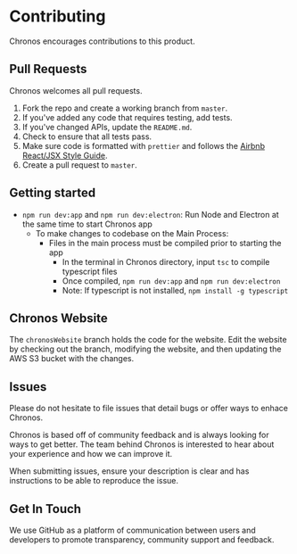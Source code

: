 # Contributing

Chronos encourages contributions to this product.

## Pull Requests

Chronos welcomes all pull requests.

1. Fork the repo and create a working branch from `master`.
2. If you've added any code that requires testing, add tests.
3. If you've changed APIs, update the `README.md`.
4. Check to ensure that all tests pass.
5. Make sure code is formatted with `prettier` and follows the [Airbnb React/JSX Style Guide](https://github.com/airbnb/javascript/blob/master/react/README.md).
6. Create a pull request to `master`.

## Getting started
- `npm run dev:app` and `npm run dev:electron`: Run Node and Electron at the same time to start Chronos app
  - To make changes to codebase on the Main Process:
    - Files in the main process must be compiled prior to starting the app
      - In the terminal in Chronos directory, input `tsc` to compile typescript files
      - Once compiled, `npm run dev:app` and `npm run dev:electron`
      * Note: If typescript is not installed, `npm install -g typescript` 

## Chronos Website

The `chronosWebsite` branch holds the code for the website. Edit the website by checking out the branch, modifying the website, and then updating the AWS S3 bucket with the changes.
## Issues

Please do not hesitate to file issues that detail bugs or offer ways to enhace Chronos.

Chronos is based off of community feedback and is  always looking for ways to get better. The team behind Chronos is interested to hear about your experience and how we can improve it.

When submitting issues, ensure your description is clear and has instructions to be able to reproduce the issue.

## Get In Touch

We use GitHub as a platform of communication between users and developers to promote transparency, community support and feedback.

